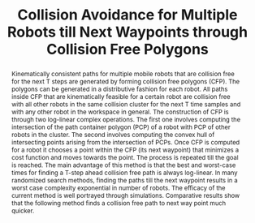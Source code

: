 ---
layout: project-page-new
title: "Collision Avoidance for Multiple Robots till Next Waypoints through Collision Free Polygons"
authors:
  - name: Satish Pedduri*
    sup: #
  - name: K. Madhava Krishna*
    sup: #
affiliations:
  - name: IIIT Hyderabad, India
    link: https://robotics.iiit.ac.in
    sup: #
permalink: /publications/2007/Pedduri_Collision-Avoidance/
abstract: "Kinematically consistent paths for multiple mobile robots that are collision free for the next T steps are generated by forming collision free polygons (CFP). The polygons can be generated in a distributive fashion for each robot. All paths inside CFP that are kinematically feasible for a certain robot are collision free with all other robots in the same collision cluster for the next T time samples and with any other robot in the workspace in general. The construction of CFP is through two log-linear complex operations. The first one involves computing the intersection of the path container polygon (PCP) of a robot with PCP of other robots in the cluster. The second involves computing the convex hull of intersecting points arising from the intersection of PCPs. Once CFP is computed for a robot it chooses a point within the CFP (its next waypoint) that minimizes a cost function and moves towards the point. The process is repeated till the goal is reached. The main advantage of this method is that the best and worst-case times for finding a T-step ahead
collision free path is always log-linear. In many randomized search methods, finding the paths till the next waypoint results in a worst case complexity exponential in number of robots. The efficacy of the current method is well portrayed through simulations. Comparative results show that the
following method finds a collision free path to next way point much quicker. "
paper: https://robotics.iiit.ac.in/uploads/Main/Publications/2007_3.pdf
# iframe: https://www.youtube.com/embed/jhjskX4FQwA

---